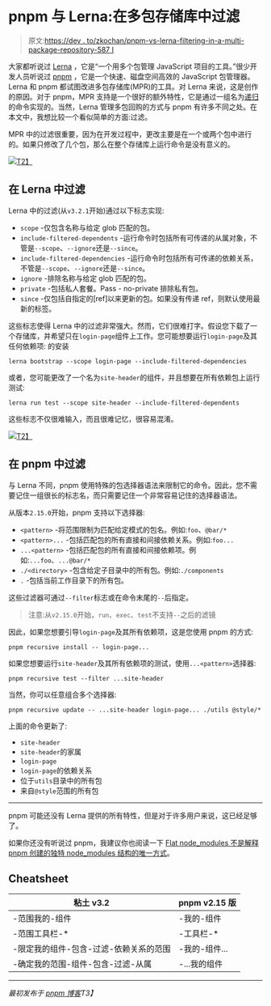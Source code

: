 # pnpm 与 Lerna:在多包存储库中过滤

> 原文:[https://dev . to/zkochan/pnpm-vs-lerna-filtering-in-a-multi-package-repository-587 I](https://dev.to/zkochan/pnpm-vs-lerna-filtering-in-a-multi-package-repository-587i)

大家都听说过 [Lerna](https://github.com/lerna/lerna/) ，它是“一个用多个包管理 JavaScript 项目的工具。”很少开发人员听说过 [pnpm](https://github.com/pnpm/pnpm) ，它是一个快速、磁盘空间高效的 JavaScript 包管理器。Lerna 和 pnpm 都试图改进多包存储库(MPR)的工具。对 Lerna 来说，这是创作的原因。对于 pnpm，MPR 支持是一个很好的额外特性，它是通过一组名为[递归](https://pnpm.js.org/en/cli/recursive)的命令实现的。当然，Lerna 管理多包回购的方式与 pnpm 有许多不同之处。在本文中，我想比较一个看似简单的方面:过滤。

MPR 中的过滤很重要，因为在开发过程中，更改主要是在一个或两个包中进行的。如果只修改了几个包，那么在整个存储库上运行命令是没有意义的。

[![](../Images/f1ed77b442212989fe6422a8e9221336.png)T2】](https://res.cloudinary.com/practicaldev/image/fetch/s--FYwwtCtb--/c_limit%2Cf_auto%2Cfl_progressive%2Cq_auto%2Cw_880/https://i.imgur.com/8zIYqAk.png)

## [](#filtering-in-lerna)在 Lerna 中过滤

Lerna 中的过滤(从`v3.2.1`开始)通过以下标志实现:

*   `scope` -仅包含名称与给定 glob 匹配的包。
*   `include-filtered-dependents` -运行命令时包括所有可传递的从属对象，不管是`--scope`、`--ignore`还是`--since`。
*   `include-filtered-dependencies` -运行命令时包括所有可传递的依赖关系，不管是`--scope`、`--ignore`还是`--since`。
*   `ignore` -排除名称与给定 glob 匹配的包。
*   `private` -包括私人套餐。Pass - no-private 排除私有包。
*   `since` -仅包括自指定的[ref]以来更新的包。如果没有传递 ref，则默认使用最新的标签。

这些标志使得 Lerna 中的过滤非常强大。然而，它们很难打字。假设您下载了一个存储库，并希望只在`login-page`组件上工作。您可能想要运行`login-page`及其任何依赖项:
的安装

```
lerna bootstrap --scope login-page --include-filtered-dependencies 
```

或者，您可能更改了一个名为`site-header`的组件，并且想要在所有依赖包上运行测试:

```
lerna run test --scope site-header --include-filtered-dependents 
```

这些标志不仅很难输入，而且很难记忆，很容易混淆。

[![](../Images/b1ff15c4666a473940bf6e1c773a0183.png)T2】](https://res.cloudinary.com/practicaldev/image/fetch/s--0AeKbXWz--/c_limit%2Cf_auto%2Cfl_progressive%2Cq_auto%2Cw_880/https://i.imgur.com/qlW1eEG.png)

## [](#filtering-in-pnpm)在 pnpm 中过滤

与 Lerna 不同，pnpm 使用特殊的包选择器语法来限制它的命令。因此，您不需要记住一组很长的标志名，而只需要记住一个非常容易记住的选择器语法。

从版本`2.15.0`开始，pnpm 支持以下选择器:

*   `<pattern>` -将范围限制为匹配给定模式的包名。例如:`foo`、`@bar/*`
*   `<pattern>...` -包括匹配包的所有直接和间接依赖关系。例如:`foo...`
*   `...<pattern>` -包括匹配包的所有直接和间接依赖项。例如:`...foo`、`...@bar/*`
*   `./<directory>` -包含给定子目录中的所有包。例如:`./components`
*   `.` -包括当前工作目录下的所有包。

这些过滤器可通过`--filter`标志或在命令末尾的`--`后指定。

> 注意:从`v2.15.0`开始，`run`、`exec`、`test`不支持`--`之后的滤镜

因此，如果您想要引导`login-page`及其所有依赖项，这是您使用 pnpm 的方式:

```
pnpm recursive install -- login-page... 
```

如果您想要运行`site-header`及其所有依赖项的测试，使用`...<pattern>`选择器:

```
pnpm recursive test --filter ...site-header 
```

当然，你可以任意组合多个选择器:

```
pnpm recursive update -- ...site-header login-page... ./utils @style/* 
```

上面的命令更新了:

*   `site-header`
*   `site-header`的家属
*   `login-page`
*   `login-page`的依赖关系
*   位于`utils`目录中的所有包
*   来自`@style`范围的所有包

* * *

pnpm 可能还没有 Lerna 提供的所有特性，但是对于许多用户来说，这已经足够了。

如果你还没有听说过 pnpm，我建议你也阅读一下 [Flat node_modules 不是解释 pnpm 创建的独特 node_modules 结构的唯一方式](https://medium.com/pnpm/flat-node-modules-is-not-the-only-way-d2e40f7296a3)。

## [](#cheatsheet)Cheatsheet

| 粘土 v3.2 | pnpm v2.15 版 |
| --- | --- |
| -范围我的-组件 | -我的-组件 |
| -范围工具栏-* | -工具栏-* |
| -限定我的组件-包含-过滤-依赖关系的范围 | -我的-组件... |
| -确定我的范围-组件-包含-过滤-从属 | -...我的组件 |

* * *

*最初发布于 [pnpm 博客](https://medium.com/pnpm/pnpm-vs-lerna-filtering-in-a-multi-package-repository-1f68bc644d6a)T3】*